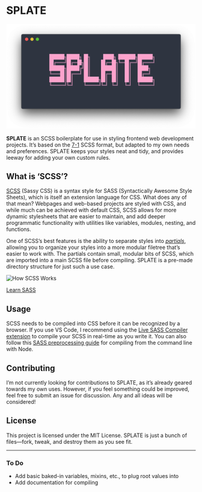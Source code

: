 # SPLATE

![SPLATE header](splate.png)

**SPLATE** is an SCSS boilerplate for use in styling frontend web development projects. It’s based on the [7-1](https://sass-guidelin.es/) SCSS format, but adapted to my own needs and preferences. SPLATE keeps your styles neat and tidy, and provides leeway for adding your own custom rules.

## What is ‘SCSS’?

[SCSS](https://sass-lang.com/documentation/syntax) (Sassy CSS) is a syntax style for SASS (Syntactically Awesome Style Sheets), which is itself an extension language for CSS. What does any of that mean? Webpages and web-based projects are styled with CSS, and while much can be achieved with default CSS, SCSS allows for more dynamic stylesheets that are easier to maintain, and add deeper programmatic functionality with utilities like variables, modules, nesting, and functions.

One of SCSS’s best features is the ability to separate styles into [_partials_](https://sass-lang.com/guide#topic-4#), allowing you to organize your styles into a more modular filetree that’s easier to work with. The partials contain small, modular bits of SCSS, which are imported into a main SCSS file before compiling. SPLATE is a pre-made directory structure for just such a use case.

![How SCSS Works](https://raw.githubusercontent.com/timmybytes/splate/master/scss-color.png)

[Learn SASS](https://sass-lang.com/guide)

## Usage

SCSS needs to be compiled into CSS before it can be recognized by a browser. If you use VS Code, I recommend using the [Live SASS Compiler extension](https://marketplace.visualstudio.com/items?itemName=ritwickdey.live-sass) to compile your SCSS in real-time as you write it. You can also follow this [SASS preprocessing guide](https://www.freecodecamp.org/news/give-more-oompf-to-your-web-garnishes-with-preprocessors-in-sass-bd379226a114/) for compiling from the command line with Node.

## Contributing

I’m not currently looking for contributions to SPLATE, as it’s already geared towards my own uses. However, if you feel something could be improved, feel free to submit an issue for discussion. Any and all ideas will be considered!

## License

This project is licensed under the MIT License. SPLATE is just a bunch of files—fork, tweak, and destroy them as you see fit.

---

### To Do

- Add basic baked-in variables, mixins, etc., to plug root values into
- Add documentation for compiling
